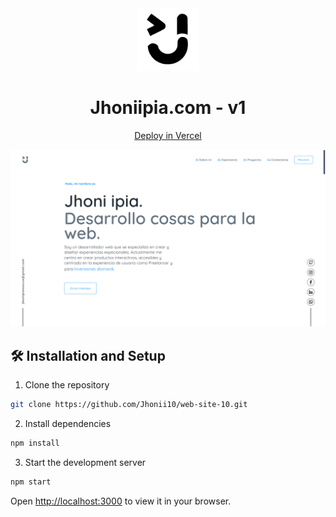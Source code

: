 <div align="center">
  <img alt="Logo" src="./public/android-chrome-512x512.png" width="100" />
</div>
<h1 align="center">Jhoniipia.com - v1</h1>
<p align="center">
  <a href="https://vercel.com" target="_blank">Deploy in Vercel</a>
</p>

![demo](https://github.com/Jhonii10/web-site-10/blob/develop/public/assets/images/demo.png)

## 🛠 Installation and Setup

1. Clone the repository

```sh
git clone https://github.com/Jhonii10/web-site-10.git
 ```

2. Install dependencies

 ```sh
 npm install
 ```

3. Start the development server

 ```sh
 npm start
 ```

 Open [http://localhost:3000](http://localhost:3000) to view it in your browser.

